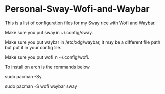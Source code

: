 # Personal-Sway-Wofi-and-Waybar
This is a list of configuration files for my Sway rice with Wofi and Waybar.

Make sure you put sway in ~/.config/sway.

Make sure you put waybar in /etc/xdg/waybar, it may be a different file path but put it in your config file.

Make sure you put wofi in ~/.config/wofi.

To install on arch is the commands below

sudo pacman -Sy

sudo pacman -S wofi waybar sway
